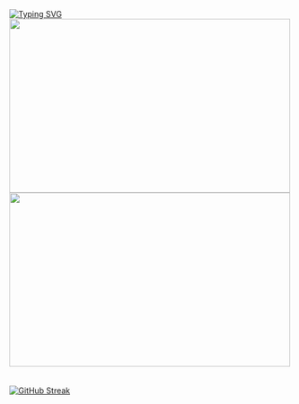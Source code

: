 <!--
**ZeldaFan0225/ZeldaFan0225** is a ✨ _special_ ✨ repository because its `README.md` (this file) appears on your GitHub profile.
-->

<a href="https://git.io/typing-svg">
  <img src="https://readme-typing-svg.herokuapp.com?font=Fira+Code&pause=1000&color=00F71E&center=true&repeat=false&random=false&width=1000&lines=Hi+there%2C+I'm+ZeldaFan0225+%F0%9F%91%8B" alt="Typing SVG" />
</a>

<a href="https://github.com/anuraghazra/github-readme-stats">
  <img width=500 height=310 align="center" src="https://github-readme-stats.vercel.app/api?username=ZeldaFan0225&show=reviews,prs_merged,prs_merged_percentage&show_icons=true&theme=dark&border_radius=8&include_all_commits=true&card_width=400" />
</a>
<a href="https://github.com/anuraghazra/github-readme-stats">
  <img width=500 height=310 align="center" src="https://github-readme-stats.vercel.app/api/top-langs/?username=ZeldaFan0225&theme=dark&layout=compact&card_width=400" />
</a>
<br>
<br>
<br>
<a href="https://git.io/streak-stats"><img src="https://github-readme-streak-stats.herokuapp.com?user=ZeldaFan0225&theme=dark&border_radius=8&date_format=j%20M%5B%20Y%5D&card_width=1000&background=45%2C1548EB%2CEB5454" alt="GitHub Streak" /></a>
